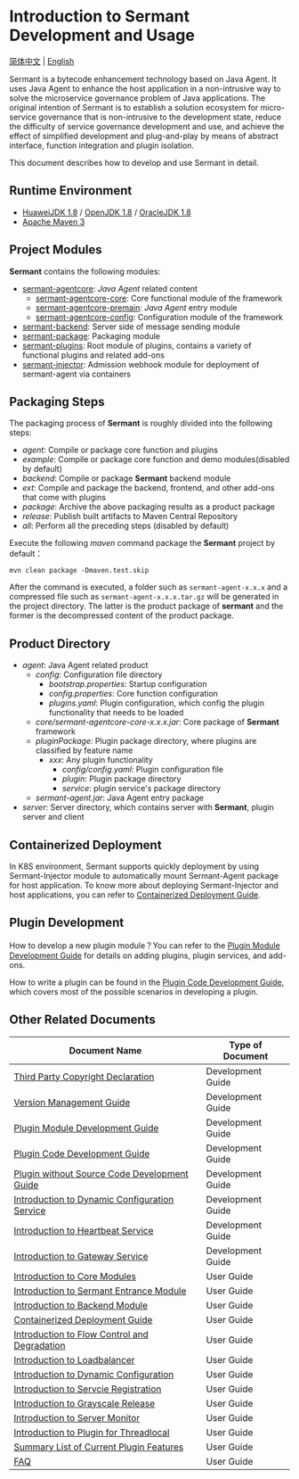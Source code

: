 # Introduction to Sermant Development and Usage

[简体中文](README-zh.md) | [English](README.md) 

Sermant is a bytecode enhancement technology based on Java Agent. It uses Java Agent to enhance the host application in a non-intrusive way to solve the microservice governance problem of Java applications. The original intention of Sermant is to establish a solution ecosystem for micro-service governance that is non-intrusive to the development state, reduce the difficulty of service governance development and use, and achieve the effect of simplified development and plug-and-play by means of abstract interface, function integration and plugin isolation.

This document describes how to develop and use Sermant in detail.

## Runtime Environment

- [HuaweiJDK 1.8](https://gitee.com/openeuler/bishengjdk-8) / [OpenJDK 1.8](https://github.com/openjdk/jdk) / [OracleJDK 1.8](https://www.oracle.com/java/technologies/downloads/)
- [Apache Maven 3](https://maven.apache.org/download.cgi)

## Project Modules

**Sermant** contains the following modules:

- [sermant-agentcore](../sermant-agentcore): *Java Agent* related content
  - [sermant-agentcore-core](../sermant-agentcore/sermant-agentcore-core): Core functional module of the framework
  - [sermant-agentcore-premain](../sermant-agentcore/sermant-agentcore-premain): *Java Agent* entry module
  - [sermant-agentcore-config](../sermant-agentcore/sermant-agentcore-config): Configuration module of the framework
- [sermant-backend](../sermant-backend): Server side of message sending module 
- [sermant-package](../sermant-package): Packaging module
- [sermant-plugins](../sermant-plugins):  Root module of plugins, contains a variety of functional plugins and related add-ons
- [sermant-injector](../sermant-injector): Admission webhook module for deployment of sermant-agent via containers 

## Packaging Steps

The packaging process of **Sermant** is roughly divided into the following steps:

- *agent*: Compile or package core function and plugins
- *example*: Compile or package core function and demo modules(disabled by default)
- *backend*: Compile or package **Sermant** backend module
- *ext*: Compile and package the backend, frontend, and other add-ons that come with plugins
- *package*: Archive the above packaging results as a product package
- *release*: Publish built artifacts to Maven Central Repository
- *all*: Perform all the preceding steps (disabled by default)

Execute the following *maven* command  package the **Sermant** project by default：

```shell
mvn clean package -Dmaven.test.skip
```

After the command is executed, a folder such as `sermant-agent-x.x.x` and a compressed file such as `sermant-agent-x.x.x.tar.gz` will be generated in the project directory. The latter is the product package of **sermant** and the former is the decompressed content of the product package.

## Product Directory

- *agent*: Java Agent related product
  - *config*: Configuration file directory
    - *bootstrap.properties*: Startup configuration
    - *config.properties*: Core function configuration
    - *plugins.yaml*: Plugin configuration, which config the plugin functionality that needs to be loaded
  - *core/sermant-agentcore-core-x.x.x.jar*: Core package of **Sermant** framework
  - *pluginPackage*: Plugin package directory, where plugins are classified by feature name
    - *xxx*: Any plugin functionality
      - *config/config.yaml*: Plugin configuration file
      - *plugin*: Plugin package directory
      - *service*: plugin service's package directory
  - *sermant-agent.jar*: Java Agent entry package
- *server*: Server directory, which contains server with **Sermant**, plugin server and client

## Containerized Deployment
In K8S environment, Sermant supports quickly deployment by using Sermant-Injector module to automatically mount Sermant-Agent package for host application. To know more about deploying Sermant-Injector and host applications, you can refer to [Containerized Deployment Guide](user-guide/injector.md).

## Plugin Development

How to develop a new plugin module？You can refer to the [Plugin Module Development Guide](dev-guide/dev_plugin_module.md) for details on adding plugins, plugin services, and add-ons.

How to write a plugin can be found in the [Plugin Code Development Guide](dev-guide/dev_plugin_code.md), which covers most of the possible scenarios in developing a plugin.

## Other Related Documents

|Document Name|Type of Document|
|---|---|
|[Third Party Copyright Declaration](dev-guide/third_party_copyright.md)|Development Guide|
|[Version Management Guide](dev-guide/version_manage.md)|Development Guide|
|[Plugin Module Development Guide](dev-guide/dev_plugin_module.md)|Development Guide|
|[Plugin Code Development Guide](dev-guide/dev_plugin_code.md)|Development Guide|
|[Plugin without Source Code Development Guide](dev-guide/Sermant去源码插件开发说明.md)|Development Guide|
|[Introduction to Dynamic Configuration Service](dev-guide/service_dynamicconfig.md)|Development Guide|
|[Introduction to Heartbeat Service](dev-guide/service_heartbeat.md)|Development Guide|
|[Introduction to Gateway Service](dev-guide/service_send.md)|Development Guide|
|[Introduction to Core Modules](user-guide/agentcore.md)|User Guide|
|[Introduction to Sermant Entrance Module](user-guide/entrance.md)|User Guide|
|[Introduction to Backend Module](user-guide/backend.md)|User Guide|
|[Containerized Deployment Guide](user-guide/injector.md) |User Guide|
|[Introduction to Flow Control and Degradation](user-guide/flowcontrol/flowcontrol.md)|User Guide|
|[Introduction to Loadbalancer](user-guide/loadbalancer/document.md)|User Guide|
|[Introduction to Dynamic Configuration](user-guide/dynamic-config/document.md)|User Guide|
|[Introduction to Servcie Registration](user-guide/registry/document.md)|User Guide|
|[Introduction to Grayscale Release](user-guide/router/document.md)|User Guide|
|[Introduction to Server Monitor](user-guide/server-monitor/document.md)|User Guide|
|[Introduction to Plugin for Threadlocal](user-guide/threadlocal/document.md)|User Guide|
|[Summary List of Current Plugin Features](user-guide/feature-list.md)|User Guide|
|[FAQ](./FAQ.md)|User Guide|

